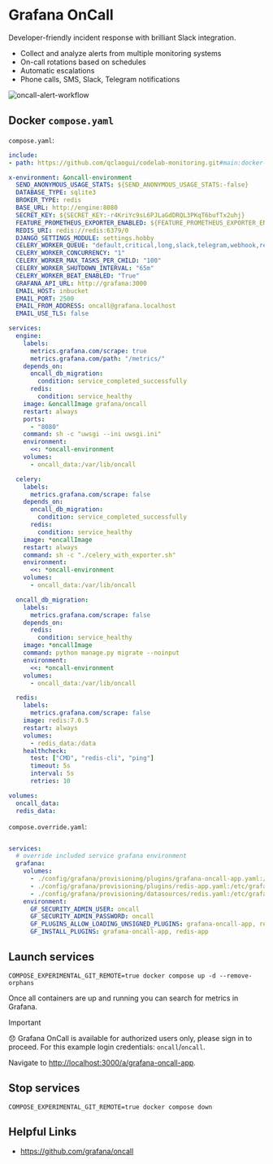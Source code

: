 # Grafana OnCall

Developer-friendly incident response with brilliant Slack integration.

- Collect and analyze alerts from multiple monitoring systems
- On-call rotations based on schedules
- Automatic escalations
- Phone calls, SMS, Slack, Telegram notifications

![oncall-alert-workflow](https://grafana.com/static/img/docs/oncall/oncall-alert-workflow.png)

## Docker `compose.yaml`

`compose.yaml`:

```yaml
include:
- path: https://github.com/qclaogui/codelab-monitoring.git#main:docker-compose/monolithic-mode/logs/compose.yaml

x-environment: &oncall-environment
  SEND_ANONYMOUS_USAGE_STATS: ${SEND_ANONYMOUS_USAGE_STATS:-false}
  DATABASE_TYPE: sqlite3
  BROKER_TYPE: redis
  BASE_URL: http://engine:8080
  SECRET_KEY: ${SECRET_KEY:-r4KriYc9sL6PJLaGdDRQL3PKqT6bufTx2uhj}
  FEATURE_PROMETHEUS_EXPORTER_ENABLED: ${FEATURE_PROMETHEUS_EXPORTER_ENABLED:-true}
  REDIS_URI: redis://redis:6379/0
  DJANGO_SETTINGS_MODULE: settings.hobby
  CELERY_WORKER_QUEUE: "default,critical,long,slack,telegram,webhook,retry,celery,grafana"
  CELERY_WORKER_CONCURRENCY: "1"
  CELERY_WORKER_MAX_TASKS_PER_CHILD: "100"
  CELERY_WORKER_SHUTDOWN_INTERVAL: "65m"
  CELERY_WORKER_BEAT_ENABLED: "True"
  GRAFANA_API_URL: http://grafana:3000
  EMAIL_HOST: inbucket
  EMAIL_PORT: 2500
  EMAIL_FROM_ADDRESS: oncall@grafana.localhost
  EMAIL_USE_TLS: false

services:
  engine:
    labels:
      metrics.grafana.com/scrape: true
      metrics.grafana.com/path: "/metrics/"
    depends_on:
      oncall_db_migration:
        condition: service_completed_successfully
      redis:
        condition: service_healthy
    image: &oncallImage grafana/oncall
    restart: always
    ports:
      - "8080"
    command: sh -c "uwsgi --ini uwsgi.ini"
    environment:
      <<: *oncall-environment
    volumes:
      - oncall_data:/var/lib/oncall

  celery:
    labels:
      metrics.grafana.com/scrape: false
    depends_on:
      oncall_db_migration:
        condition: service_completed_successfully
      redis:
        condition: service_healthy
    image: *oncallImage
    restart: always
    command: sh -c "./celery_with_exporter.sh"
    environment:
      <<: *oncall-environment
    volumes:
      - oncall_data:/var/lib/oncall

  oncall_db_migration:
    labels:
      metrics.grafana.com/scrape: false
    depends_on:
      redis:
        condition: service_healthy
    image: *oncallImage
    command: python manage.py migrate --noinput
    environment:
      <<: *oncall-environment
    volumes:
      - oncall_data:/var/lib/oncall

  redis:
    labels:
      metrics.grafana.com/scrape: false
    image: redis:7.0.5
    restart: always
    volumes:
      - redis_data:/data
    healthcheck:
      test: ["CMD", "redis-cli", "ping"]
      timeout: 5s
      interval: 5s
      retries: 10

volumes:
  oncall_data:
  redis_data:
```

`compose.override.yaml`:

```yaml

services:
  # override included service grafana environment
  grafana:
    volumes:
      - ./config/grafana/provisioning/plugins/grafana-oncall-app.yaml:/etc/grafana/provisioning/plugins/grafana-oncall-app.yaml
      - ./config/grafana/provisioning/plugins/redis-app.yaml:/etc/grafana/provisioning/plugins/redis-app.yaml
      - ./config/grafana/provisioning/datasources/redis.yaml:/etc/grafana/provisioning/datasources/redis.yaml
    environment:
      GF_SECURITY_ADMIN_USER: oncall
      GF_SECURITY_ADMIN_PASSWORD: oncall
      GF_PLUGINS_ALLOW_LOADING_UNSIGNED_PLUGINS: grafana-oncall-app, redis-app
      GF_INSTALL_PLUGINS: grafana-oncall-app, redis-app
```

## Launch services

```shell
COMPOSE_EXPERIMENTAL_GIT_REMOTE=true docker compose up -d --remove-orphans
```

Once all containers are up and running you can search for metrics in Grafana.

> [!IMPORTANT]  
> 😞 Grafana OnCall is available for authorized users only, please sign in to proceed. For this example login credentials: `oncall`/`oncall`.

Navigate to <http://localhost:3000/a/grafana-oncall-app>.

## Stop services

```shell
COMPOSE_EXPERIMENTAL_GIT_REMOTE=true docker compose down
```

## Helpful Links

- <https://github.com/grafana/oncall>

